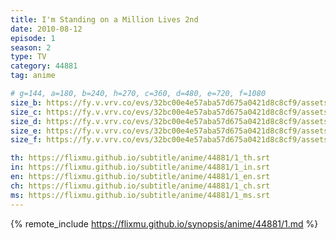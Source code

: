 ```yaml
---
title: I'm Standing on a Million Lives 2nd
date: 2010-08-12
episode: 1
season: 2
type: TV
category: 44881
tag: anime

# g=144, a=180, b=240, h=270, c=360, d=480, e=720, f=1080
size_b: https://fy.v.vrv.co/evs/32bc00e4e57aba57d675a0421d8c8cf9/assets/32bc00e4e57aba57d675a0421d8c8cf9_4101445.mp4
size_c: https://fy.v.vrv.co/evs/32bc00e4e57aba57d675a0421d8c8cf9/assets/32bc00e4e57aba57d675a0421d8c8cf9_4101444.mp4
size_d: https://fy.v.vrv.co/evs/32bc00e4e57aba57d675a0421d8c8cf9/assets/32bc00e4e57aba57d675a0421d8c8cf9_4101446.mp4
size_e: https://fy.v.vrv.co/evs/32bc00e4e57aba57d675a0421d8c8cf9/assets/32bc00e4e57aba57d675a0421d8c8cf9_4101447.mp4
size_f: https://fy.v.vrv.co/evs/32bc00e4e57aba57d675a0421d8c8cf9/assets/32bc00e4e57aba57d675a0421d8c8cf9_4101448.mp4

th: https://flixmu.github.io/subtitle/anime/44881/1_th.srt
in: https://flixmu.github.io/subtitle/anime/44881/1_in.srt
en: https://flixmu.github.io/subtitle/anime/44881/1_en.srt
ch: https://flixmu.github.io/subtitle/anime/44881/1_ch.srt
ms: https://flixmu.github.io/subtitle/anime/44881/1_ms.srt
---
```

{% remote_include https://flixmu.github.io/synopsis/anime/44881/1.md %}
